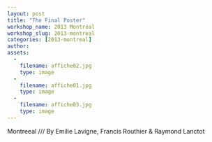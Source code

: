 ```yaml
---
layout: post
title: "The Final Poster"
workshop_name: 2013 Montréal
workshop_slug: 2013-montreal
categories: [2013-montreal]
author:  
assets:
  -
    filename: affiche02.jpg
    type: image
  -
    filename: affiche01.jpg
    type: image
  -
    filename: affiche03.jpg
    type: image
---
```

Montreeal /// By Emilie Lavigne, Francis Routhier & Raymond Lanctot
